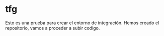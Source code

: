# tfg

Esto es una prueba para crear el entorno de integración.
Hemos creado el repositorio, vamos a proceder a subir codigo.
